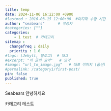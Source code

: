 ```yaml
---
title: temp
date: 2024-11-06 16:22:00 +0900
#lastmod : 2016-03-15 12:00:00  #마지막 수정 시간
author: "seabears"      # 작성자
#categories: [""]
categories: 
    - 1 test  # 카테고리
sitemap :
  changefreq : daily
  priority : 1.0
#tags: [Jekyll, 블로그]  # 태그
#excerpt: "이 글의 요약"   # 요약
#image: "url_to_image.jpg"   # 대표 이미지 (옵션)
#permalink: /category1/first-post/
pin: false
published: true
---
```


Seabears
안녕하세요

카테고리 테스트